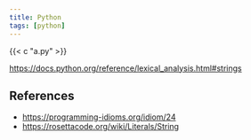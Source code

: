 ```yaml
---
title: Python
tags: [python]
---
```


{{< c "a.py" >}}

<https://docs.python.org/reference/lexical_analysis.html#strings>

## References

- <https://programming-idioms.org/idiom/24>
- <https://rosettacode.org/wiki/Literals/String>
